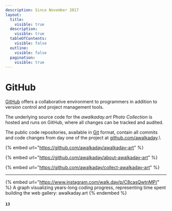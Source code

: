 ```yaml
---
description: Since November 2017
layout:
  title:
    visible: true
  description:
    visible: true
  tableOfContents:
    visible: false
  outline:
    visible: false
  pagination:
    visible: true
---
```


# GitHub

[GitHub](https://github.com/) offers a collaborative environment to programmers in addition to version control and project management tools.&#x20;

The underlying source code for the _awalkaday.art Photo Collection_ is hosted and runs on GitHub, where all changes can be tracked and audited.&#x20;

The public code repositories, available in [Git](https://git-scm.com/) format, contain all commits and code changes from day one of the project at [github.com/awalkaday](https://github.com/awalkaday).\


{% embed url="https://github.com/awalkaday/awalkaday-art" %}

{% embed url="https://github.com/awalkaday/about-awalkaday-art" %}

{% embed url="https://github.com/awalkaday/collect-awalkaday-art" %}

***

{% embed url="https://www.instagram.com/walk.day/p/C8casQwtnMP/" %}
A graph visualizing years-long coding progress, representing time spent building the web gallery: awalkaday.art
{% endembed %}

#### `13`

